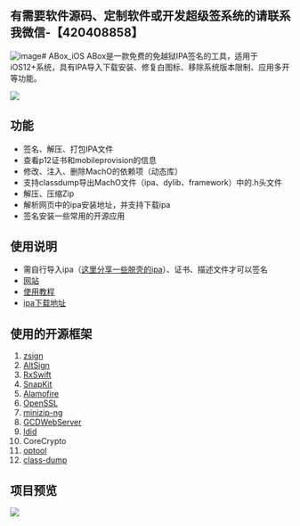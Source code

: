 ## 有需要软件源码、定制软件或开发超级签系统的请联系我微信-【420408858】

![image](https://github.com/SWING1993/ABox_iOS/assets/13031189/4611d073-fd56-4e5d-994b-bce8e6e06bd6)# ABox_iOS
ABox是一款免费的免越狱IPA签名的工具，适用于iOS12+系统，具有IPA导入下载安装、修复白图标、移除系统版本限制、应用多开等功能。

![](https://img.shields.io/badge/platform-iOS12+-orange.svg) 

## 功能
* 签名、解压、打包IPA文件
* 查看p12证书和mobileprovision的信息
* 修改、注入、删除MachO的依赖项（动态库）
* 支持classdump导出MachO文件（ipa、dylib、framework）中的.h头文件
* 解压、压缩Zip
* 解析网页中的ipa安装地址，并支持下载ipa
* 签名安装一些常用的开源应用

## 使用说明
* 需自行导入ipa（[这里分享一些脱壳的ipa](https://github.com/SWING1993/DumpDecrypted-IPAs)）、证书、描述文件才可以签名
* [网站](https://marc-app.com:8885/)
* [使用教程](https://swing1993.cn/aboxshi-yong-jiao-cheng/)
* [ipa下载地址](https://github.com/SWING1993/ABox_iOS/releases)

## 使用的开源框架
1. [zsign](https://github.com/zhlynn/zsign)
2. [AltSign](https://github.com/rileytestut/AltSign)
3. [RxSwift](https://github.com/ReactiveX/RxSwift)
4. [SnapKit](https://github.com/SnapKit/SnapKit)
5. [Alamofire](https://github.com/Alamofire/Alamofire)
6. [OpenSSL](https://github.com/openssl/openssl)
7. [minizip-ng](https://github.com/zlib-ng/minizip-ng)
8. [GCDWebServer](https://github.com/swisspol/GCDWebServer)
9. [ldid](https://github.com/rileytestut/ldid)
10. CoreCrypto
11. [optool](https://github.com/alexzielenski/optool)
12. [class-dump](https://github.com/nygard/class-dump)

## 项目预览
![](http://qiniu.swing1993.cn/image/ABox_Screenshot.png)
<!--<img src="https://github.com/SWING1993/ABox_iOS/blob/main/Screenshot/Screenshot1.jpeg?raw=true" width=200/><img src="https://github.com/SWING1993/ABox_iOS/blob/main/Screenshot/Screenshot2.jpeg?raw=true" width=200/><img src="https://github.com/SWING1993/ABox_iOS/blob/main/Screenshot/Screenshot3.jpeg?raw=true" width=200/><img src="https://github.com/SWING1993/ABox_iOS/blob/main/Screenshot/Screenshot4.jpeg?raw=true" width=200/><img src="https://github.com/SWING1993/ABox_iOS/blob/main/Screenshot/Screenshot5.jpeg?raw=true" width=200/><img src="https://github.com/SWING1993/ABox_iOS/blob/main/Screenshot/Screenshot6.jpeg?raw=true" width=200/><img src="https://github.com/SWING1993/ABox_iOS/blob/main/Screenshot/Screenshot7.jpeg?raw=true" width=200/><img src="https://github.com/SWING1993/ABox_iOS/blob/main/Screenshot/Screenshot8.jpeg?raw=true" width=200/><img src="https://github.com/SWING1993/ABox_iOS/blob/main/Screenshot/Screenshot9.jpeg?raw=true" width=200/><img src="https://github.com/SWING1993/ABox_iOS/blob/main/Screenshot/Screenshot10.jpeg?raw=true" width=200/><img src="https://github.com/SWING1993/ABox_iOS/blob/main/Screenshot/Screenshot11.jpeg?raw=true" width=200/>-->
